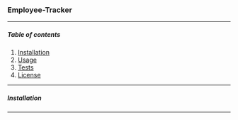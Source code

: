 ### Employee-Tracker
____


##### Table of contents
1. [Installation](#installation)
2. [Usage](#usage)
3. [Tests](#tests)
4. [License](#license)



____

##### Installation
_____


